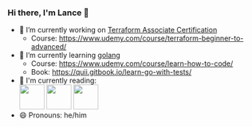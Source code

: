 ### Hi there, I'm Lance 👋

- 🔭 I’m currently working on [Terraform Associate Certification](https://www.hashicorp.com/certification/terraform-associate)
  - Course: https://www.udemy.com/course/terraform-beginner-to-advanced/
- 🌱 I’m currently learning [golang](https://golang.org)
  - Course: https://www.udemy.com/course/learn-how-to-code/
  - Book: https://quii.gitbook.io/learn-go-with-tests/
- :book: I'm currently reading:<br>
[<img src="https://images-na.ssl-images-amazon.com/images/I/51r8VtdbbJL._SX379_BO1,204,203,200_.jpg" width="50">](https://www.oreilly.com/library/view/implementing-service-level/9781492076803/)&nbsp;[<img src="https://images1.penguinrandomhouse.com/cover/9780525566144" width="50">](https://fivebooks.com/book/how-to-live-a-good-life-a-guide-to-choosing-your-personal-philosophy/)&nbsp;[<img src="https://m.media-amazon.com/images/I/41ZpU6uedGL.jpg" width="50">](https://gettingmore.com/the-book/)
- 😄 Pronouns: he/him

